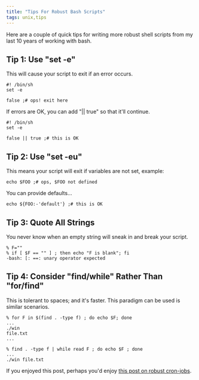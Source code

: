 ```yaml
---
title: "Tips For Robust Bash Scripts"
tags: unix,tips
---
```


<p>Here are a couple of quick tips for writing more robust shell scripts from my last 10 years of working with bash.</p>

<h2>Tip 1: Use "set -e"</h2>

<p>This will cause your script to exit if an error occurs.</p>

	#! /bin/sh
	set -e
	
	false ;# ops! exit here

<p>If errors are OK, you can add "|| true" so that it'll continue.</p>

	#! /bin/sh
	set -e
	
	false || true ;# this is OK

<h2>Tip 2: Use "set -eu"</h2>

<p>This means your script will exit  if variables are not set, example:</p>

	echo $FOO ;# ops, $FOO not defined

<p>You can provide defaults...</p>

	echo ${FOO:-'default'} ;# this is OK

<h2>Tip 3: Quote All Strings</h2>

<p>You never know when an empty string  will sneak in and break your script.</p>

	% F=""
	% if [ $F == "" ] ; then echo "F is blank"; fi
	-bash: [: ==: unary operator expected

<h2>Tip 4: Consider "find/while" Rather Than "for/find"</h2>

<p>This is tolerant to spaces; and it's faster. This paradigm can be used is similar scenarios.</p>

	% for F in $(find . -type f) ; do echo $F; done
	...
	./win
	file.txt
	...

	% find . -type f | while read F ; do echo $F ; done
	...
	./win file.txt

<p>If you enjoyed this post, perhaps you'd enjoy <a href="/robust-cronjobs">this post on robust cron-jobs</a>.</p>
